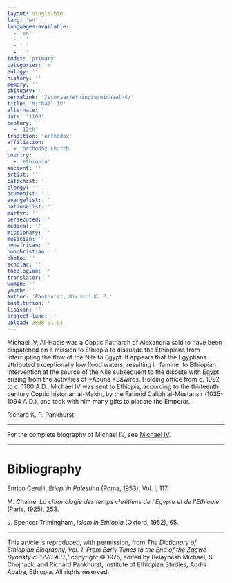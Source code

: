 ```yaml
---
layout: single-bio
lang: 'en'
languages-available:
  - 'en'
  - ' '
  - ' '
  - ' '
index: 'primary'
categories: 'm'
eulogy: ''
history: ''
memory: ''
obituary: ''
permalink: '/stories/ethiopia/michael-4/'
title: 'Michael IV'
alternate: ''
date: '1100'
century:
  - '12th'
tradition: 'orthodox'
affiliation:
  - 'orthodox church'
country:
  - 'ethiopia'
ancient: ''
artist: ''
catechist: ''
clergy: ''
ecumenist: ''
evangelist: ''
nationalist: ''
martyr: ''
persecuted: ''
medical: ''
missionary: ''
musician: ''
nonafrican: ''
nonchristian: ''
photo: ''
scholar: ''
theologian: ''
translator: ''
women: ''
youth: ''
author: 'Pankhurst, Richard K. P.'
institution: ''
liaison: ''
project-luke: ''
upload: 2000-01-01
---
```



Michael IV, Al-Habis was a Coptic Patriarch of Alexandria said to have been dispatched on a mission to Ethiopia to dissuade the Ethiopians from interrupting the flow of the Nile to Egypt. It appears that the Egyptians attributed exceptionally low flood waters, resulting in famine, to Ethiopian intervention at the source of the Nile subsequent to the dispute with Egypt arising from the activities of *Abunä *Säwiros. Holding office from c. 1092 to c. 1100 A.D., Michael IV was sent to Ethiopia, according to the thirteenth century Coptic historian al-Makin, by the Fatimid Caliph al-Mustansir (1035-1094 A.D.), and took with him many gifts to placate the Emperor.

Richard K. P. Pankhurst

---

For the complete biography of Michael IV, see [Michael IV](../egypt/michael_iv.html).

---

# Bibliography

Enrico Cerulli, *Etiopi in Palestina* (Roma, 1953), Vol. I, 117.

M. Chaine, *La chronologie des temps chrétiens de l'Egypte et de l'Ethiopie* (Paris, 1925), 253.

J. Spencer Trimingham, *Islam in Ethiopia* (Oxford, 1952), 65.

---

This article is reproduced, with permission, from *The Dictionary of Ethiopian Biography, Vol. 1 'From Early Times to the End of the Zagwé Dynasty c. 1270 A.D.,'* copyright &copy; 1975, edited by Belaynesh Michael, S. Chojnacki and Richard Pankhurst, Institute of Ethiopian Studies, Addis Ababa, Ethiopia.  All rights reserved.